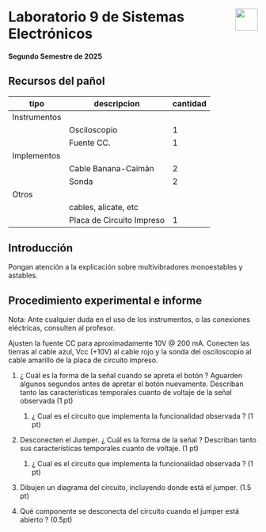 # <img src="https://julianodb.github.io/SISTEMAS_ELECTRONICOS_PARA_INGENIERIA_BIOMEDICA/img/logo_fing.png?raw=true" align="right" height="45"> Laboratorio 9 de Sistemas Electrónicos
#### Segundo Semestre de 2025

## Recursos del pañol

| tipo | descripcion | cantidad | 
| -- | -- | -- | 
| Instrumentos |  |  |
|  | Osciloscopio | 1 |
|  | Fuente CC. | 1 |
| Implementos |  |  | 
|  | Cable Banana-Caimán | 2 | 
|  | Sonda | 2 | 
| Otros |  |  | 
| | cables, alicate, etc | | 
| | Placa de Circuito Impreso | 1 | 

## Introducción

Pongan atención a la explicación sobre multivibradores monoestables y astables.

## Procedimiento experimental e informe

Nota: Ante cualquier duda en el uso de los instrumentos, o las conexiones eléctricas, consulten al profesor.

Ajusten la fuente CC para aproximadamente 10V @ 200 mA. Conecten las tierras al cable azul, Vcc (+10V) al cable rojo y la sonda del osciloscopio al cable amarillo de la placa de circuito impreso.

1. ¿ Cuál es la forma de la señal cuando se apreta el botón ? Aguarden algunos segundos antes de apretar el botón nuevamente. Describan tanto las características temporales cuanto de voltaje de la señal observada (1 pt)
    1. ¿ Cual es el circuito que implementa la funcionalidad observada ? (1 pt)

1. Desconecten el Jumper. ¿ Cuál es la forma de la señal ? Describan tanto sus características temporales cuanto de voltaje. (1 pt)
    1. ¿ Cual es el circuito que implementa la funcionalidad observada ? (1 pt)

1. Dibujen un diagrama del circuito, incluyendo donde está el jumper. (1.5 pt)

1. Qué componente se desconecta del circuito cuando el jumper está abierto ? (0.5pt)